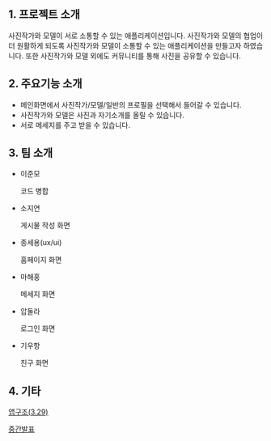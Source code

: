 ## 1. 프로젝트 소개

 사진작가와 모델이 서로 소통할 수 있는 애플리케이션입니다. 사진작가와 모델의 협업이 더 원활하게 되도록 
사진작가와 모델이 소통할 수 있는 애플리케이션을 만들고자 하였습니다. 또한 사진작가와 모델 외에도 커뮤니티를 통해 사진을 공유할 수 있습니다.

## 2. 주요기능 소개

* 메인화면에서 사진작가/모델/일반의 프로필을 선택해서 들어갈 수 있습니다.
* 사진작가와 모델은 사진과 자기소개를 올릴 수 있습니다. 
* 서로 메세지를 주고 받을 수 있습니다.

## 3. 팀 소개

* 이준모
  
   코드 병합

* 소지연
  
   게시물 작성 화면

* 종세용(ux/ui)
  
   홈페이지 화면

* 마해홍
  
   메세지 화면

* 압둘라
  
   로그인 화면

* 기우항
  
   친구 화면

## 4. 기타

[앱구조(3.29)](https://drive.google.com/file/d/1o9UdTUin2alFZXCpzkuG9XcSl9tEK71f/view?usp=drive_link)

[중간발표](https://docs.google.com/presentation/d/1_qkKu7JDgMFqmcFl_OCWx4XRKlcaqItC/edit?usp=drive_link&ouid=107832605414245000690&rtpof=true&sd=true)
